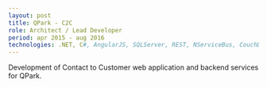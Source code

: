 ```yaml
---
layout: post
title: QPark - C2C
role: Architect / Lead Developer
period: apr 2015 - aug 2016
technologies: .NET, C#, AngularJS, SQLServer, REST, NServiceBus, CouchDB
---
```


Development of Contact to Customer web application and backend services for QPark.